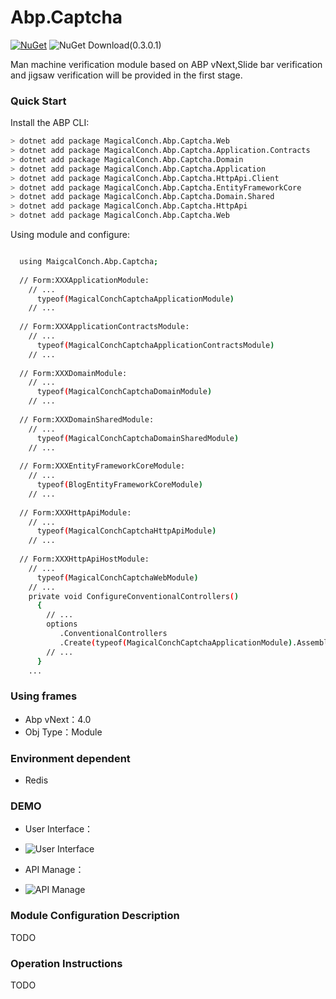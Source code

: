 # Abp.Captcha


[![NuGet](https://img.shields.io/nuget/v/MagicalConch.Abp.Captcha.Web.svg?style=flat-square)](https://www.nuget.org/packages/MagicalConch.Abp.Captcha.Web)
![NuGet Download(0.3.0.1)](https://img.shields.io/nuget/dt/Volo.Abp.Core.svg?style=flat-square)

Man machine verification module based on ABP vNext,Slide bar verification and jigsaw verification will be provided in the first stage.

### Quick Start

Install the ABP CLI:

````bash
> dotnet add package MagicalConch.Abp.Captcha.Web
> dotnet add package MagicalConch.Abp.Captcha.Application.Contracts
> dotnet add package MagicalConch.Abp.Captcha.Domain
> dotnet add package MagicalConch.Abp.Captcha.Application 
> dotnet add package MagicalConch.Abp.Captcha.HttpApi.Client 
> dotnet add package MagicalConch.Abp.Captcha.EntityFrameworkCore 
> dotnet add package MagicalConch.Abp.Captcha.Domain.Shared 
> dotnet add package MagicalConch.Abp.Captcha.HttpApi 
> dotnet add package MagicalConch.Abp.Captcha.Web
````
Using module and configure:

````bash

  using MaigcalConch.Abp.Captcha;
  
  // Form:XXXApplicationModule:
    // ...
      typeof(MagicalConchCaptchaApplicationModule)
    // ...
    
  // Form:XXXApplicationContractsModule:
    // ...
      typeof(MagicalConchCaptchaApplicationContractsModule)
    // ...
    
  // Form:XXXDomainModule:
    // ...
      typeof(MagicalConchCaptchaDomainModule)
    // ...
    
  // Form:XXXDomainSharedModule:
    // ...
      typeof(MagicalConchCaptchaDomainSharedModule)
    // ...
    
  // Form:XXXEntityFrameworkCoreModule:
    // ...
      typeof(BlogEntityFrameworkCoreModule)
    // ...
    
  // Form:XXXHttpApiModule:
    // ...
      typeof(MagicalConchCaptchaHttpApiModule)
    // ...
    
  // Form:XXXHttpApiHostModule:
    // ...
      typeof(MagicalConchCaptchaWebModule)
    // ...
    private void ConfigureConventionalControllers()
      {
        // ...
        options
           .ConventionalControllers
           .Create(typeof(MagicalConchCaptchaApplicationModule).Assembly);
        // ...
      }
    ...
````


### Using frames
- Abp vNext：4.0
- Obj Type：Module


### Environment dependent
- Redis


### DEMO

- User Interface：
- ![User Interface](https://user-images.githubusercontent.com/37917403/112716491-b1866600-8f21-11eb-874e-fdfc6c328334.png)

- API Manage：
- ![API Manage](https://user-images.githubusercontent.com/37917403/125195593-e1673880-e288-11eb-8ff0-70f0570e29e1.png)

### Module Configuration Description
TODO

### Operation Instructions
TODO
